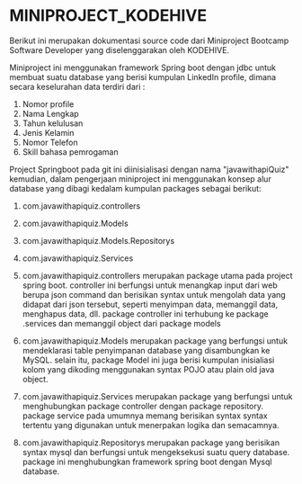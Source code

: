 # MINIPROJECT_KODEHIVE
Berikut ini merupakan dokumentasi source code dari Miniproject Bootcamp Software Developer yang diselenggarakan oleh KODEHIVE. 

Miniproject ini menggunakan framework Spring boot dengan jdbc untuk membuat suatu database yang berisi kumpulan LinkedIn profile, dimana secara keselurahan data terdiri dari :
1. Nomor profile
2. Nama Lengkap
3. Tahun kelulusan
4. Jenis Kelamin
5. Nomor Telefon
6. Skill bahasa pemrogaman

Project Springboot pada git ini diinisialisasi dengan nama "javawithapiQuiz" kemudian, dalam pengerjaan miniproject ini menggunakan konsep alur database yang dibagi kedalam kumpulan packages sebagai berikut:

1. com.javawithapiquiz.controllers 
2. com.javawithapiquiz.Models
3. com.javawithapiquiz.Models.Repositorys
4. com.javawithapiquiz.Services

1. com.javawithapiquiz.controllers merupakan package utama pada project spring boot. controller ini berfungsi untuk menangkap input dari web berupa json command dan berisikan syntax untuk mengolah data yang didapat dari json tersebut, seperti menyimpan data, memanggil data, menghapus data, dll. package controller ini terhubung ke package .services dan memanggil object dari package models
2. com.javawithapiquiz.Models merupakan package yang berfungsi untuk  mendeklarasi table penyimpanan database yang disambungkan ke MySQL. selain itu, package Model ini juga berisi kumpulan inisialiasi kolom yang dikoding menggunakan syntax POJO atau plain old java object.
3. com.javawithapiquiz.Services merupakan package yang berfungsi untuk menghubungkan package controller dengan package repository. package service pada umumnya memang berisikan syntax syntax tertentu yang digunakan untuk menerpakan logika dan semacamnya.
4. com.javawithapiquiz.Repositorys merupakan package yang berisikan syntax mysql dan berfungsi untuk mengeksekusi suatu query database. package ini menghubungkan framework spring boot dengan Mysql database.

